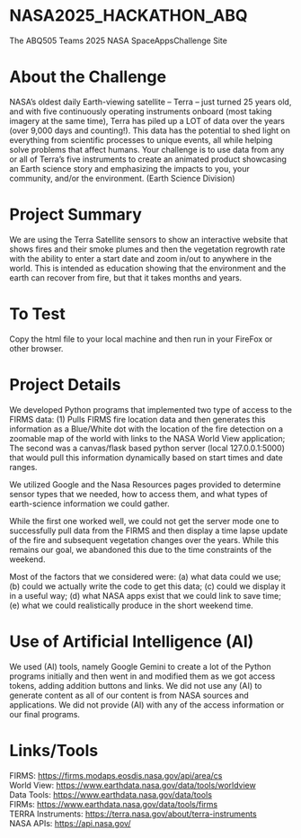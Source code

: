# NASA2025_HACKATHON_ABQ
The ABQ505 Teams 2025 NASA SpaceAppsChallenge Site

# About the Challenge

NASA’s oldest daily Earth-viewing satellite – Terra – just turned 25 years old, and with five continuously operating instruments onboard (most taking imagery at the same time), Terra has piled up a LOT of data over the years (over 9,000 days and counting!). This data has the potential to shed light on everything from scientific processes to unique events, all while helping solve problems that affect humans. Your challenge is to use data from any or all of Terra’s five instruments to create an animated product showcasing an Earth science story and emphasizing the impacts to you, your community, and/or the environment. (Earth Science Division)

# Project Summary

We are using the Terra Satellite sensors to show an interactive website that shows fires and their smoke plumes and then the vegetation regrowth rate with the ability to enter a start date and zoom in/out to anywhere in the world. This is intended as education showing that the environment and the earth can recover from fire, but that it takes months and years.

# To Test

Copy the html file to your local machine and then run in your FireFox or other browser.

# Project Details

We developed Python programs that implemented two type of access to the FIRMS data: (1) Pulls FIRMS fire location data and then generates this information as a Blue/White dot with the location of the fire detection on a zoomable map of the world with links to the NASA World View application; The second was a canvas/flask based python server (local 127.0.0.1:5000) that would pull this information dynamically based on start times and date ranges. 

We utilized Google and the Nasa Resources pages provided to determine sensor types that we needed, how to access them, and what types of earth-science information we could gather.

While the first one worked well, we could not get the server mode one to successfully pull data from the FIRMS and then display a time lapse update of the fire and subsequent vegetation changes over the years. While this remains our goal, we abandoned this due to the time constraints of the weekend.

Most of the factors that we considered were: (a) what data could we use; (b) could we actually write the code to get this data; (c) could we display it in a useful way; (d) what NASA apps exist that we could link to save time; (e) what we could realistically produce in the short weekend time.

# Use of Artificial Intelligence (AI)

We used (AI) tools, namely Google Gemini to create a lot of the Python programs initially and then went in and modified them as we got access tokens, adding addition buttons and links. We did not use any (AI) to generate content as all of our content is from NASA sources and applications. We did not provide (AI) with any of the access information or our final programs.

# Links/Tools

FIRMS: https://firms.modaps.eosdis.nasa.gov/api/area/cs  
World View: https://www.earthdata.nasa.gov/data/tools/worldview  
Data Tools: https://www.earthdata.nasa.gov/data/tools  
FIRMs: https://www.earthdata.nasa.gov/data/tools/firms  
TERRA Instruments: https://terra.nasa.gov/about/terra-instruments  
NASA APIs: https://api.nasa.gov/  


